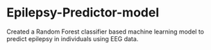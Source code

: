 # Epilepsy-Predictor-model

Created a Random Forest classifier based machine learning model to predict epilepsy in individuals using EEG data. 

